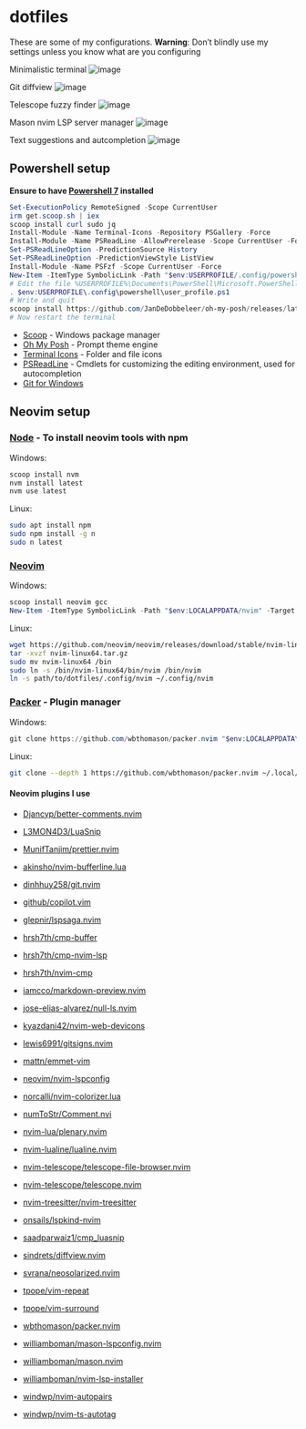 # dotfiles
These are some of my configurations. **Warning**: Don’t blindly use my settings unless you know what are you configuring

Minimalistic terminal
![image](https://github.com/carlosgrillet/dotfiles/assets/13719979/c4176c32-4b65-48ec-8836-90db6c5b3699)

Git diffview
![image](https://github.com/carlosgrillet/dotfiles/assets/13719979/ca72082c-4629-4c06-843a-486d3bef1def)

Telescope fuzzy finder
![image](https://github.com/carlosgrillet/dotfiles/assets/13719979/7872c0a3-cf14-49a6-ac86-89372fc8fe44)

Mason nvim LSP server manager
![image](https://github.com/carlosgrillet/dotfiles/assets/13719979/e681e5c7-45f4-4764-8481-b9d20f7ea098)

Text suggestions and autcompletion
![image](https://github.com/carlosgrillet/dotfiles/assets/13719979/43cec12b-7058-4ddc-ba5c-ac0b16ef63a8)



## Powershell setup

**Ensure to have [Powershell 7](https://learn.microsoft.com/en-us/powershell/scripting/install/installing-powershell-on-windows?view=powershell-7.3) installed**

```powershell
Set-ExecutionPolicy RemoteSigned -Scope CurrentUser
irm get.scoop.sh | iex
scoop install curl sudo jq
Install-Module -Name Terminal-Icons -Repository PSGallery -Force
Install-Module -Name PSReadLine -AllowPrerelease -Scope CurrentUser -Force -SkipPublisherCheck
Set-PSReadLineOption -PredictionSource History
Set-PSReadLineOption -PredictionViewStyle ListView
Install-Module -Name PSFzf -Scope CurrentUser -Force
New-Item -ItemType SymbolicLink -Path "$env:USERPROFILE/.config/powershell" -Target "<path/to/dotfiles>/.config/powershell"
# Edit the file %USERPROFILE%\Documents\PowerShell\Microsoft.PowerShell_profile.ps1 and add this line
. $env:USERPROFILE\.config\powershell\user_profile.ps1
# Write and quit
scoop install https://github.com/JanDeDobbeleer/oh-my-posh/releases/latest/download/oh-my-posh.json
# Now restart the terminal
```

- [Scoop](https://scoop.sh/) - Windows package manager
- [Oh My Posh](https://ohmyposh.dev/) - Prompt theme engine
- [Terminal Icons](https://github.com/devblackops/Terminal-Icons) - Folder and file icons
- [PSReadLine](https://docs.microsoft.com/en-us/powershell/module/psreadline/) - Cmdlets for customizing the editing environment, used for autocompletion
- [Git for Windows](https://gitforwindows.org/)



## Neovim setup

### [Node](https://nodejs.org/en/) - To install neovim tools with npm

Windows:
```powershell
scoop install nvm
nvm install latest
nvm use latest
```

Linux:
```bash
sudo apt install npm
sudo npm install -g n
sudo n latest
```

### [Neovim](https://github.com/neovim/neovim/releases/)

Windows:
```powershell
scoop install neovim gcc
New-Item -ItemType SymbolicLink -Path "$env:LOCALAPPDATA/nvim" -Target "<path/to/dotfiles>/.config/nvim"
```

Linux:
```bash
wget https://github.com/neovim/neovim/releases/download/stable/nvim-linux64.tar.gz
tar -xvzf nvim-linux64.tar.gz
sudo mv nvim-linux64 /bin
sudo ln -s /bin/nvim-linux64/bin/nvim /bin/nvim
ln -s path/to/dotfiles/.config/nvim ~/.config/nvim
```

### [Packer](https://github.com/wbthomason/packer.nvim) - Plugin manager

Windows:
```powershell
git clone https://github.com/wbthomason/packer.nvim "$env:LOCALAPPDATA\nvim-data\site\pack\packer\start\packer.nvim"
```

Linux:
```bash
git clone --depth 1 https://github.com/wbthomason/packer.nvim ~/.local/share/nvim/site/pack/packer/start/packer.nvim
```

#### Neovim plugins I use
- [Djancyp/better-comments.nvim](https://github.com/Djancyp/better-comments.nvim)
- [L3MON4D3/LuaSnip](https://github.com/L3MON4D3/LuaSnip)
- [MunifTanjim/prettier.nvim](https://github.com/MunifTanjim/prettier.nvim)
- [akinsho/nvim-bufferline.lua](https://github.com/akinsho/nvim-bufferline.lua)
- [dinhhuy258/git.nvim](https://github.com/dinhhuy258/git.nvim)
- [github/copilot.vim](https://github.com/github/copilot.vim)
- [glepnir/lspsaga.nvim](https://github.com/glepnir/lspsaga.nvim)
- [hrsh7th/cmp-buffer](https://github.com/hrsh7th/cmp-buffer)
- [hrsh7th/cmp-nvim-lsp](https://github.com/hrsh7th/cmp-nvim-lsp)
- [hrsh7th/nvim-cmp](https://github.com/hrsh7th/nvim-cmp)
- [iamcco/markdown-preview.nvim](https://github.com/iamcco/markdown-preview.nvim)
- [jose-elias-alvarez/null-ls.nvim](https://github.com/jose-elias-alvarez/null-ls.nvim)
- [kyazdani42/nvim-web-devicons](https://github.com/kyazdani42/nvim-web-devicons)
- [lewis6991/gitsigns.nvim](https://github.com/lewis6991/gitsigns.nvim)
- [mattn/emmet-vim](https://github.com/mattn/emmet-vim)
- [neovim/nvim-lspconfig](https://github.com/neovim/nvim-lspconfig)
- [norcalli/nvim-colorizer.lua](https://github.com/norcalli/nvim-colorizer.lua)
- [numToStr/Comment.nvi](https://github.com/numToStr/Comment.nvim)
- [nvim-lua/plenary.nvim](https://github.com/nvim-lua/plenary.nvim)
- [nvim-lualine/lualine.nvim](https://github.com/nvim-lualine/lualine.nvim)
- [nvim-telescope/telescope-file-browser.nvim](https://github.com/nvim-telescope/telescope-file-browser.nvim)
- [nvim-telescope/telescope.nvim](https://github.com/nvim-telescope/telescope.nvim)
- [nvim-treesitter/nvim-treesitter](https://github.com/nvim-treesitter/nvim-treesitter)
- [onsails/lspkind-nvim](https://github.com/onsails/lspkind-nvim)
- [saadparwaiz1/cmp_luasnip](https://github.com/saadparwaiz1/cmp_luasnip)
- [sindrets/diffview.nvim](https://github.com/sindrets/diffview.nvim)
- [svrana/neosolarized.nvim](https://github.com/svrana/neosolarized.nvim)
- [tpope/vim-repeat](https://github.com/tpope/vim-repeat)
- [tpope/vim-surround](https://github.com/tpope/vim-surround)
- [wbthomason/packer.nvim](https://github.com/wbthomason/packer.nvim)
- [williamboman/mason-lspconfig.nvim](https://github.com/williamboman/mason-lspconfig.nvim)
- [williamboman/mason.nvim](https://github.com/williamboman/mason.nvim)
- [williamboman/nvim-lsp-installer](https://github.com/williamboman/nvim-lsp-installer)
- [windwp/nvim-autopairs](https://github.com/windwp/nvim-autopairs)

- [windwp/nvim-ts-autotag](https://github.com/windwp/nvim-ts-autotag)



